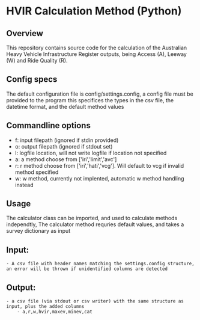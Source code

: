 # HVIR Calculation Method (Python)

## Overview
This repository contains source code for the calculation of the Australian Heavy Vehicle Infrastructure Register outputs, being Access (A), Leeway (W) and Ride Quality (R).


## Config specs
The default configuration file is config/settings.config, a config file must be provided to the program
this specifices the types in the csv file, the datetime format, and the default method values


## Commandline options
- f: input  filepath (ignored if stdin provided)
- o: output filepath (ignored if stdout set)
- l: logfile location, will not write logfile if location not specified
- a: a method choose from ['iri','limit','avc']
- r: r method choose from ['iri','hati','vcg']. Will default to vcg if invalid method specified
- w: w method, currently not implented, automatic w method handling instead


## Usage
The calculator class can be imported, and used to calculate methods independtly,
The calculator method requries default values, and takes a survey dictionary as input

## Input:
    - A csv file with header names matching the settings.config structure, an error will be thrown if unidentified columns are detected

## Output:
    - a csv file (via stdout or csv writer) with the same structure as input, plus the added columns
        - a,r,w,hvir,maxev,minev,cat
